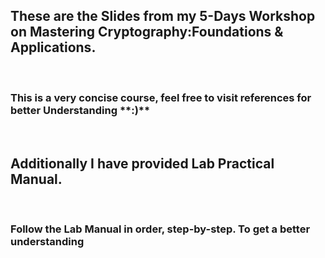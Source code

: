 <H2>These are the Slides from my 5-Days Workshop on Mastering Cryptography:Foundations & Applications.</H2>
<br>
<H3>This is a very concise course, feel free to visit references for better Understanding **:)** </H3>
<br>
<H2>Additionally I have provided Lab Practical Manual. </H2>
<br>
<H3>Follow the Lab Manual in order, step-by-step. To get a better understanding </H3>
